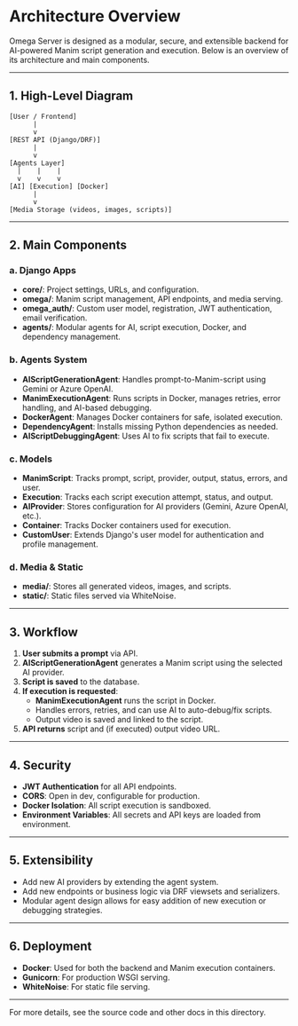 # Architecture Overview

Omega Server is designed as a modular, secure, and extensible backend for AI-powered Manim script generation and execution. Below is an overview of its architecture and main components.

---

## 1. High-Level Diagram

```
[User / Frontend]
      |
      v
[REST API (Django/DRF)]
      |
      v
[Agents Layer]
  |    |    |
  v    v    v
[AI] [Execution] [Docker]
      |
      v
[Media Storage (videos, images, scripts)]
```

---

## 2. Main Components

### a. Django Apps
- **core/**: Project settings, URLs, and configuration.
- **omega/**: Manim script management, API endpoints, and media serving.
- **omega_auth/**: Custom user model, registration, JWT authentication, email verification.
- **agents/**: Modular agents for AI, script execution, Docker, and dependency management.

### b. Agents System
- **AIScriptGenerationAgent**: Handles prompt-to-Manim-script using Gemini or Azure OpenAI.
- **ManimExecutionAgent**: Runs scripts in Docker, manages retries, error handling, and AI-based debugging.
- **DockerAgent**: Manages Docker containers for safe, isolated execution.
- **DependencyAgent**: Installs missing Python dependencies as needed.
- **AIScriptDebuggingAgent**: Uses AI to fix scripts that fail to execute.

### c. Models
- **ManimScript**: Tracks prompt, script, provider, output, status, errors, and user.
- **Execution**: Tracks each script execution attempt, status, and output.
- **AIProvider**: Stores configuration for AI providers (Gemini, Azure OpenAI, etc.).
- **Container**: Tracks Docker containers used for execution.
- **CustomUser**: Extends Django's user model for authentication and profile management.

### d. Media & Static
- **media/**: Stores all generated videos, images, and scripts.
- **static/**: Static files served via WhiteNoise.

---

## 3. Workflow

1. **User submits a prompt** via API.
2. **AIScriptGenerationAgent** generates a Manim script using the selected AI provider.
3. **Script is saved** to the database.
4. **If execution is requested**:
   - **ManimExecutionAgent** runs the script in Docker.
   - Handles errors, retries, and can use AI to auto-debug/fix scripts.
   - Output video is saved and linked to the script.
5. **API returns** script and (if executed) output video URL.

---

## 4. Security
- **JWT Authentication** for all API endpoints.
- **CORS**: Open in dev, configurable for production.
- **Docker Isolation**: All script execution is sandboxed.
- **Environment Variables**: All secrets and API keys are loaded from environment.

---

## 5. Extensibility
- Add new AI providers by extending the agent system.
- Add new endpoints or business logic via DRF viewsets and serializers.
- Modular agent design allows for easy addition of new execution or debugging strategies.

---

## 6. Deployment
- **Docker**: Used for both the backend and Manim execution containers.
- **Gunicorn**: For production WSGI serving.
- **WhiteNoise**: For static file serving.

---

For more details, see the source code and other docs in this directory. 